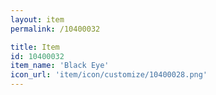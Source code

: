 ```yaml
---
layout: item
permalink: /10400032

title: Item
id: 10400032
item_name: 'Black Eye'
icon_url: 'item/icon/customize/10400028.png'
---
```

